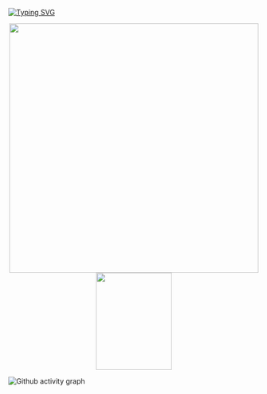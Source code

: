 [![Typing SVG](https://readme-typing-svg.herokuapp.com/?color=00bfbf&size=35&center=true&vCenter=true&width=1000&lines=Hello,+my+name+is+Bruno+Santana;I'm+economist;I+am+technology+enthusiast;I'm+studying+Data+Science;Be+Welcome!+:%29)](https://git.io/typing-svg)

<div align="center">
<img src="https://user-images.githubusercontent.com/115036833/224480574-8b3c46b5-de4d-4e42-a7a9-9d4dc0d1114c.gif" width="500px" />
</div>

<div align="center">  
    <img width="55%" height="195px" src="https://github-readme-stats.vercel.app/api/top-langs/?username=Bruno-Santana-Eco&layout=compact&hide_border=true&title_color=00bfbf&text_color=00bfbf&bg_color=0d1117" />
</div>

![Github activity graph](https://github-readme-activity-graph.cyclic.app/graph?username=Bruno-Santana-Eco&theme=gotham)
